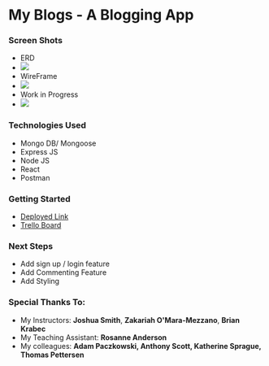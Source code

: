 # My Blogs - A Blogging App

### Screen Shots
- ERD
- ![](https://i.imgur.com/3xpF3oN.png)
- WireFrame
- ![](https://i.imgur.com/USqX6Cl.png)
- Work in Progress
- ![](https://i.imgur.com/kVMpVdZ.png)
### Technologies Used
- Mongo DB/ Mongoose
- Express JS
- Node JS
- React
- Postman
### Getting Started
- [Deployed Link](https://main--myblogsblogging.netlify.app/)
- [Trello Board](https://trello.com/b/rHW1fU5a/bloggingapp)
### Next Steps
- Add sign up / login feature
- Add Commenting Feature
- Add Styling
### Special Thanks To:
- My Instructors: **Joshua Smith**, **Zakariah O'Mara-Mezzano**, **Brian Krabec** 
- My Teaching Assistant: **Rosanne Anderson**
- My colleagues: **Adam Paczkowski, Anthony Scott, Katherine Sprague, Thomas Pettersen**
